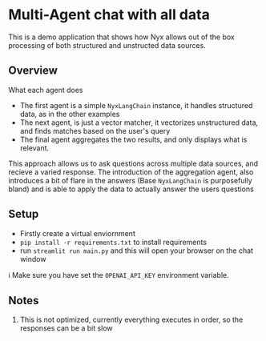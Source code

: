 # Multi-Agent chat with all data

This is a demo application that shows how Nyx allows out of the box processing of 
both structured and unstructed data sources. 

## Overview

What each agent does
 - The first agent is a simple `NyxLangChain` instance, it handles structured data, as in the other examples
 - The next agent, is just a vector matcher, it vectorizes unstructured data, and finds matches based on the user's query
 - The final agent aggregates the two results, and only displays what is relevant.

This approach allows us to ask questions across multiple data sources, and recieve a varied response. The introduction
of the aggregation agent, also introduces a bit of flare in the answers (Base `NyxLangChain` is purposefully bland) and
is able to apply the data to actually answer the users questions

## Setup

 - Firstly create a virtual enviornment
 - `pip install -r requirements.txt` to install requirements
 - run `streamlit run main.py` and this will open your browser on the chat window

ℹ️ Make sure you have set the `OPENAI_API_KEY` environment variable.

## Notes

 1. This is not optimized, currently everything executes in order, so the responses can be a bit slow

